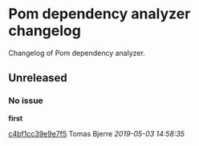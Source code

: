 
 # Pom dependency analyzer changelog

Changelog of Pom dependency analyzer.

## Unreleased
### No issue

**first**


[c4bf1cc39e9e7f5](https://github.com/tomasbjerre/pom-dependency-analyzer/commit/c4bf1cc39e9e7f5) Tomas Bjerre *2019-05-03 14:58:35*


 